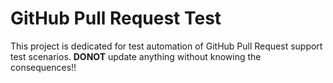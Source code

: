 # GitHub Pull Request Test

This project is dedicated for test automation of GitHub Pull Request support test scenarios. **DONOT** update anything without knowing the consequences!!
